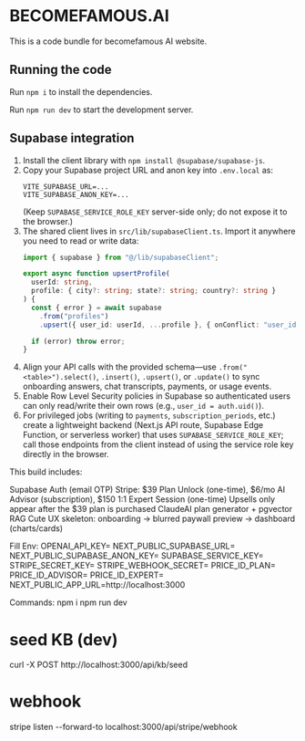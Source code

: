 
  # BECOMEFAMOUS.AI

  This is a code bundle for becomefamous AI website. 

  ## Running the code

Run `npm i` to install the dependencies.

Run `npm run dev` to start the development server.

## Supabase integration

1. Install the client library with `npm install @supabase/supabase-js`.
2. Copy your Supabase project URL and anon key into `.env.local` as:
   ```
   VITE_SUPABASE_URL=...
   VITE_SUPABASE_ANON_KEY=...
   ```
   (Keep `SUPABASE_SERVICE_ROLE_KEY` server-side only; do not expose it to the browser.)
3. The shared client lives in `src/lib/supabaseClient.ts`. Import it anywhere you need to read or write data:
   ```ts
   import { supabase } from "@/lib/supabaseClient";

   export async function upsertProfile(
     userId: string,
     profile: { city?: string; state?: string; country?: string }
   ) {
     const { error } = await supabase
       .from("profiles")
       .upsert({ user_id: userId, ...profile }, { onConflict: "user_id" });

     if (error) throw error;
   }
   ```
4. Align your API calls with the provided schema—use `.from("<table>").select()`, `.insert()`, `.upsert()`, or `.update()` to sync onboarding answers, chat transcripts, payments, or usage events.
5. Enable Row Level Security policies in Supabase so authenticated users can only read/write their own rows (e.g., `user_id = auth.uid()`).
6. For privileged jobs (writing to `payments`, `subscription_periods`, etc.) create a lightweight backend (Next.js API route, Supabase Edge Function, or serverless worker) that uses `SUPABASE_SERVICE_ROLE_KEY`; call those endpoints from the client instead of using the service role key directly in the browser.
  
This build includes:

Supabase Auth (email OTP)
Stripe: $39 Plan Unlock (one-time), $6/mo AI Advisor (subscription), $150 1:1 Expert Session (one-time)
Upsells only appear after the $39 plan is purchased
ClaudeAI plan generator + pgvector RAG
Cute UX skeleton: onboarding → blurred paywall preview → dashboard (charts/cards)

Fill Env:
OPENAI_API_KEY=
NEXT_PUBLIC_SUPABASE_URL=
NEXT_PUBLIC_SUPABASE_ANON_KEY=
SUPABASE_SERVICE_KEY=
STRIPE_SECRET_KEY=
STRIPE_WEBHOOK_SECRET=
PRICE_ID_PLAN=
PRICE_ID_ADVISOR=
PRICE_ID_EXPERT=
NEXT_PUBLIC_APP_URL=http://localhost:3000

Commands:
npm i
npm run dev
# seed KB (dev)
curl -X POST http://localhost:3000/api/kb/seed
# webhook
stripe listen --forward-to localhost:3000/api/stripe/webhook